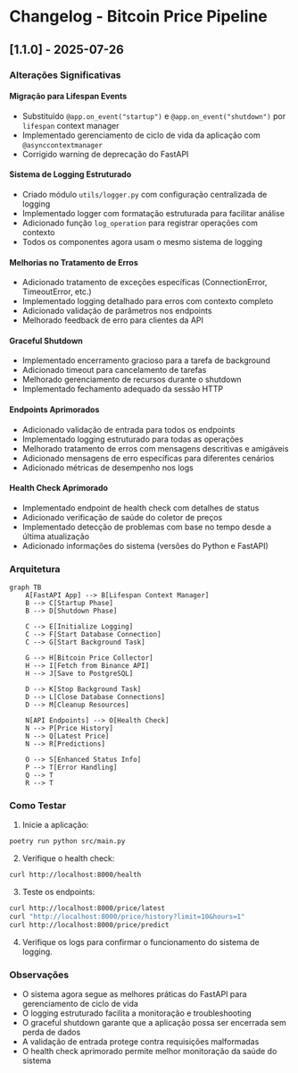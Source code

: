 # Changelog - Bitcoin Price Pipeline

## [1.1.0] - 2025-07-26

### Alterações Significativas

#### Migração para Lifespan Events
- Substituído `@app.on_event("startup")` e `@app.on_event("shutdown")` por `lifespan` context manager
- Implementado gerenciamento de ciclo de vida da aplicação com `@asynccontextmanager`
- Corrigido warning de deprecação do FastAPI

#### Sistema de Logging Estruturado
- Criado módulo `utils/logger.py` com configuração centralizada de logging
- Implementado logger com formatação estruturada para facilitar análise
- Adicionado função `log_operation` para registrar operações com contexto
- Todos os componentes agora usam o mesmo sistema de logging

#### Melhorias no Tratamento de Erros
- Adicionado tratamento de exceções específicas (ConnectionError, TimeoutError, etc.)
- Implementado logging detalhado para erros com contexto completo
- Adicionado validação de parâmetros nos endpoints
- Melhorado feedback de erro para clientes da API

#### Graceful Shutdown
- Implementado encerramento gracioso para a tarefa de background
- Adicionado timeout para cancelamento de tarefas
- Melhorado gerenciamento de recursos durante o shutdown
- Implementado fechamento adequado da sessão HTTP

#### Endpoints Aprimorados
- Adicionado validação de entrada para todos os endpoints
- Implementado logging estruturado para todas as operações
- Melhorado tratamento de erros com mensagens descritivas e amigáveis
- Adicionado mensagens de erro específicas para diferentes cenários
- Adicionado métricas de desempenho nos logs

#### Health Check Aprimorado
- Implementado endpoint de health check com detalhes de status
- Adicionado verificação de saúde do coletor de preços
- Implementado detecção de problemas com base no tempo desde a última atualização
- Adicionado informações do sistema (versões do Python e FastAPI)

### Arquitetura
```mermaid
graph TB
    A[FastAPI App] --> B[Lifespan Context Manager]
    B --> C[Startup Phase]
    B --> D[Shutdown Phase]
    
    C --> E[Initialize Logging]
    C --> F[Start Database Connection]
    C --> G[Start Background Task]
    
    G --> H[Bitcoin Price Collector]
    H --> I[Fetch from Binance API]
    H --> J[Save to PostgreSQL]
    
    D --> K[Stop Background Task]
    D --> L[Close Database Connections]
    D --> M[Cleanup Resources]
    
    N[API Endpoints] --> O[Health Check]
    N --> P[Price History]
    N --> Q[Latest Price]
    N --> R[Predictions]
    
    O --> S[Enhanced Status Info]
    P --> T[Error Handling]
    Q --> T
    R --> T
```

### Como Testar
1. Inicie a aplicação:
```bash
poetry run python src/main.py
```

2. Verifique o health check:
```bash
curl http://localhost:8000/health
```

3. Teste os endpoints:
```bash
curl http://localhost:8000/price/latest
curl "http://localhost:8000/price/history?limit=10&hours=1"
curl http://localhost:8000/price/predict
```

4. Verifique os logs para confirmar o funcionamento do sistema de logging.

### Observações
- O sistema agora segue as melhores práticas do FastAPI para gerenciamento de ciclo de vida
- O logging estruturado facilita a monitoração e troubleshooting
- O graceful shutdown garante que a aplicação possa ser encerrada sem perda de dados
- A validação de entrada protege contra requisições malformadas
- O health check aprimorado permite melhor monitoração da saúde do sistema